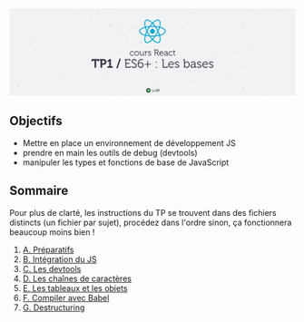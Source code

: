 <img src="images/readme/header.jpg" />

## Objectifs
- Mettre en place un environnement de développement JS
- prendre en main les outils de debug (devtools)
- manipuler les types et fonctions de base de JavaScript

## Sommaire
Pour plus de clarté, les instructions du TP se trouvent dans des fichiers distincts (un fichier par sujet), procédez dans l'ordre sinon, ça fonctionnera beaucoup moins bien !

1. [A. Préparatifs](./A-preparatifs.md)
2. [B. Intégration du JS](./B-integration.md)
3. [C. Les devtools](./C-devtools.md)
4. [D. Les chaînes de caractères](./D-chaines.md)
5. [E. Les tableaux et les objets](./E-tableaux-objets.md)
7. [F. Compiler avec Babel](./F-babel.md)
8. [G. Destructuring](./G-destucturing.md)
